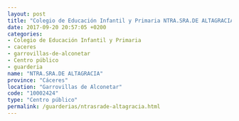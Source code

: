 ```yaml
---
layout: post
title: "Colegio de Educación Infantil y Primaria NTRA.SRA.DE ALTAGRACIA"
date: 2017-09-20 20:57:05 +0200
categories:
- Colegio de Educación Infantil y Primaria
- caceres
- garrovillas-de-alconetar
- Centro público
- guarderia
name: "NTRA.SRA.DE ALTAGRACIA"
province: "Cáceres"
location: "Garrovillas de Alconetar"
code: "10002424"
type: "Centro público"
permalink: /guarderias/ntrasrade-altagracia.html
---
```

